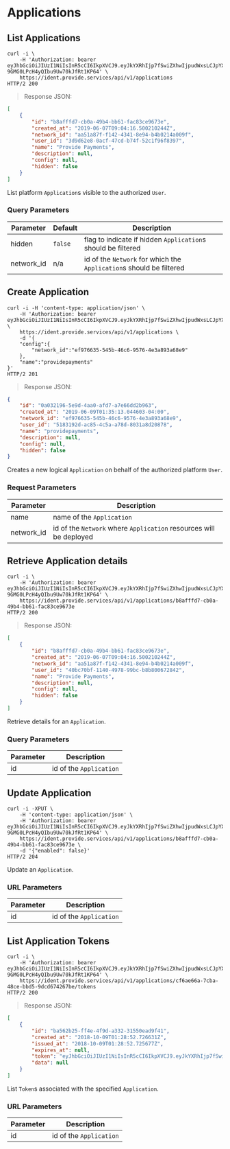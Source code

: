 # Applications

## List Applications

```shell
curl -i \
    -H 'Authorization: bearer eyJhbGciOiJIUzI1NiIsInR5cCI6IkpXVCJ9.eyJkYXRhIjp7fSwiZXhwIjpudWxsLCJpYXQiOjE1NTk4Nzg1NzQsImp0aSI6IjYzYTJkY2QzLWI5OTgtNDZjNC1hNzFkLTQ5MjU4YTBhYmEyMyIsInN1YiI6ImFwcGxpY2F0aW9uOmNiMjAzN2Y3LTc5ZmMtNDBmNC05NzIwLWFkYTYzNmRhNDE4MyJ9.NQLm__LbMWor-9GMG0LPcH4yQIbu9Uw70kJfRt1KP64' \
    https://ident.provide.services/api/v1/applications
HTTP/2 200
```

> Response JSON:

```json
[
    {
        "id": "b8afffd7-cb0a-49b4-bb61-fac83ce9673e",
        "created_at": "2019-06-07T09:04:16.500210244Z",
        "network_id": "aa51a87f-f142-4341-8e94-b4b0214a009f",
        "user_id": "3d9d62e8-0acf-47cd-b74f-52c1f96f8397",
        "name": "Provide Payments",
        "description": null,
        "config": null,
        "hidden": false
    }
]
```

List platform `Application`s visible to the authorized `User`.

### Query Parameters

Parameter | Default | Description
--------- | ----- | -----------
hidden | `false` | flag to indicate if hidden `Application`s should be filtered
network_id | n/a | id of the `Network` for which the `Application`s should be filtered


## Create Application

```shell
curl -i -H 'content-type: application/json' \
    -H 'Authorization: bearer eyJhbGciOiJIUzI1NiIsInR5cCI6IkpXVCJ9.eyJkYXRhIjp7fSwiZXhwIjpudWxsLCJpYXQiOjE1NjAwNTg0NTksImp0aSI6IjU0YWZmMGQ1LTFjY2ItNDRmNy1iYTRiLTExYTA3YWFhZGM2YiIsInN1YiI6InVzZXI6NTE4MzE5MmQtYWM4NS00YzVhLWE3OGQtODAzMWE4ZDIwODc4In0.jI7S0gW__iFjbZi0o8AKyqrH8D01vpCpgV3HOh9TrUE' \
    https://ident.provide.services/api/v1/applications \
    -d '{
    "config":{
        "network_id":"ef976635-545b-46c6-9576-4e3a893a68e9"
    },
    "name":"providepayments"
}'
HTTP/2 201
```

> Response JSON:

```json
{
    "id": "0a032196-5e9d-4aa0-afd7-a7e66dd2b963",
    "created_at": "2019-06-09T01:35:13.044603-04:00",
    "network_id": "ef976635-545b-46c6-9576-4e3a893a68e9",
    "user_id": "5183192d-ac85-4c5a-a78d-8031a8d20878",
    "name": "providepayments",
    "description": null,
    "config": null,
    "hidden": false
}
```

Creates a new logical `Application` on behalf of the authorized platform `User`.

### Request Parameters

Parameter | Description
--------- | -----------
name | name of the `Application`
network_id | id of the `Network` where `Application` resources will be deployed


## Retrieve Application details

```shell
curl -i \
    -H 'Authorization: bearer eyJhbGciOiJIUzI1NiIsInR5cCI6IkpXVCJ9.eyJkYXRhIjp7fSwiZXhwIjpudWxsLCJpYXQiOjE1NTk4Nzg1NzQsImp0aSI6IjYzYTJkY2QzLWI5OTgtNDZjNC1hNzFkLTQ5MjU4YTBhYmEyMyIsInN1YiI6ImFwcGxpY2F0aW9uOmNiMjAzN2Y3LTc5ZmMtNDBmNC05NzIwLWFkYTYzNmRhNDE4MyJ9.NQLm__LbMWor-9GMG0LPcH4yQIbu9Uw70kJfRt1KP64' \
    https://ident.provide.services/api/v1/applications/b8afffd7-cb0a-49b4-bb61-fac83ce9673e
HTTP/2 200
```

> Response JSON:

```json
[
    {
        "id": "b8afffd7-cb0a-49b4-bb61-fac83ce9673e",
        "created_at": "2019-06-07T09:04:16.500210244Z",
        "network_id": "aa51a87f-f142-4341-8e94-b4b0214a009f",
        "user_id": "40bc70bf-1140-4978-99bc-b8b800672842",
        "name": "Provide Payments",
        "description": null,
        "config": null,
        "hidden": false
    }
]
```

Retrieve details for an `Application`.

### Query Parameters

Parameter | Description
--------- | -----------
id | id of the `Application`


## Update Application

```shell
curl -i -XPUT \
    -H 'content-type: application/json' \
    -H 'Authorization: bearer eyJhbGciOiJIUzI1NiIsInR5cCI6IkpXVCJ9.eyJkYXRhIjp7fSwiZXhwIjpudWxsLCJpYXQiOjE1NTk4Nzg1NzQsImp0aSI6IjYzYTJkY2QzLWI5OTgtNDZjNC1hNzFkLTQ5MjU4YTBhYmEyMyIsInN1YiI6ImFwcGxpY2F0aW9uOmNiMjAzN2Y3LTc5ZmMtNDBmNC05NzIwLWFkYTYzNmRhNDE4MyJ9.NQLm__LbMWor-9GMG0LPcH4yQIbu9Uw70kJfRt1KP64' \
    https://ident.provide.services/api/v1/applications/b8afffd7-cb0a-49b4-bb61-fac83ce9673e \
    -d '{"enabled": false}'
HTTP/2 204
```

Update an `Application`.

### URL Parameters

Parameter | Description
--------- | -----------
id | id of the `Application`


## List Application Tokens

```shell
curl -i \
    -H 'Authorization: bearer eyJhbGciOiJIUzI1NiIsInR5cCI6IkpXVCJ9.eyJkYXRhIjp7fSwiZXhwIjpudWxsLCJpYXQiOjE1NTk4Nzg1NzQsImp0aSI6IjYzYTJkY2QzLWI5OTgtNDZjNC1hNzFkLTQ5MjU4YTBhYmEyMyIsInN1YiI6ImFwcGxpY2F0aW9uOmNiMjAzN2Y3LTc5ZmMtNDBmNC05NzIwLWFkYTYzNmRhNDE4MyJ9.NQLm__LbMWor-9GMG0LPcH4yQIbu9Uw70kJfRt1KP64' \
    https://ident.provide.services/api/v1/applications/cf6ae66a-7cba-48ce-bbd5-9dcd674267be/tokens
HTTP/2 200
```

> Response JSON:

```json
[
    {
        "id": "ba562b25-ff4e-4f9d-a332-31550ead9f41",
        "created_at": "2018-10-09T01:28:52.726631Z",
        "issued_at": "2018-10-09T01:28:52.725677Z",
        "expires_at": null,
        "token": "eyJhbGciOiJIUzI1NiIsInR5cCI6IkpXVCJ9.eyJkYXRhIjp7fSwiZXhwIjpudWxsLCJpYXQiOjE1NTk4Nzg1NzQsImp0aSI6IjYzYTJkY2QzLWI5OTgtNDZjNC1hNzFkLTQ5MjU4YTBhYmEyMyIsInN1YiI6ImFwcGxpY2F0aW9uOmNiMjAzN2Y3LTc5ZmMtNDBmNC05NzIwLWFkYTYzNmRhNDE4MyJ9.0LsVj7oTF0KjwbcUhg9a-fQRWB7cGzKJxLIANeX2cWE",
        "data": null
    }
]
```

List `Token`s associated with the specified `Application`.

### URL Parameters

Parameter | Description
--------- | -----------
id | id of the `Application`
